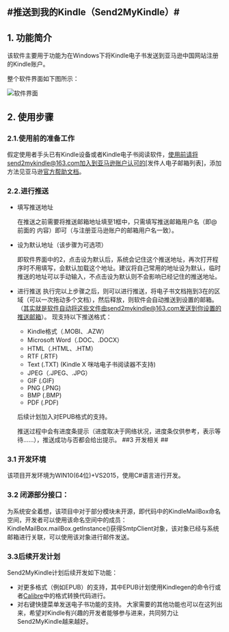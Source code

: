 #推送到我的Kindle（Send2MyKindle）#
----------

## 1. 功能简介 ##
该软件主要用于功能为在Windows下将Kindle电子书发送到亚马逊中国网站注册的Kindle账户。

整个软件界面如下图所示：

![软件界面](https://i.imgur.com/SkxyOFB.jpg)
## 2. 使用步骤 ##
### 2.1.使用前的准备工作 ###
假定使用者手头已有Kindle设备或者Kindle电子书阅读软件，使用前请将send2mykindle@163.com加入到亚马逊账户认可的[发件人电子邮箱列表]，添加方法见亚马逊[官方帮助文档](http:://www.amazon.cn/gp/help/customer/display.html?nodeId=201974240)。
### 2.2.进行推送 ###


- 填写推送地址

	在推送之前需要将推送邮箱地址填至1框中，只需填写推送邮箱用户名（即@前面的 内容）即可（与注册亚马逊账户的邮箱用户名一致）。
- 设为默认地址（该步骤为可选项）

	即软件界面中的2，点击设为默认后，系统会记住这个推送地址，再次打开程序时不用填写，会默认加载这个地址。建议将自己常用的地址设为默认，临时推送的地址可以手动输入，不点击设为默认则不会影响已经记住的推送地址。
- 进行推送
	执行完以上步骤之后，则可以进行推送，将电子书文档拖到3在的区域（可以一次拖动多个文档），然后释放，则软件会自动推送到设置的邮箱。（其实就是软件自动将这些文件由send2mykindle@163.com发送到你设置的推送邮箱）。
	现支持以下推送格式：
	* Kindle格式（.MOBI、.AZW）
	* Microsoft Word（.DOC、.DOCX）
	* HTML（.HTML、.HTM）
	* RTF (.RTF)
	* Text (.TXT) (Kindle X 咪咕电子书阅读器不支持)
	* JPEG（.JPEG、.JPG）
	* GIF (.GIF)
	* PNG (.PNG)
	* BMP (.BMP)
	* PDF (.PDF)

	后续计划加入对EPUB格式的支持。

	推送过程中会有进度条提示（进度取决于网络状况，进度条仅供参考，表示等待……），推送成功与否都会给出提示。
##3 开发相关 ##
### 3.1 开发环境 ###
该项目开发环境为WIN10(64位)+VS2015，使用C#语言进行开发。
### 3.2 闭源部分接口： ###
为系统安全着想，该项目中对于部分模块未开源，即代码中的KindleMailBox命名空间，开发者可以使用该命名空间中的成员：KindleMailBox.mailBox.getInstance()获得SmtpClient对象，该对象已经与系统邮箱进行关联，可以使用该对象进行邮件发送。
### 3.3后续开发计划
Send2MyKindle计划后续开发如下功能：

* 对更多格式（例如EPUB）的支持，其中EPUB计划使用Kindlegen的命令行或者[Calibre](https://github.com/kovidgoyal/calibre)中的格式转换代码进行。
* 对右键快捷菜单发送电子书功能的支持。
大家需要的其他功能也可以在这列出来，希望对Kindle有兴趣的开发者能够参与进来，共同努力让Send2MyKindle越来越好。